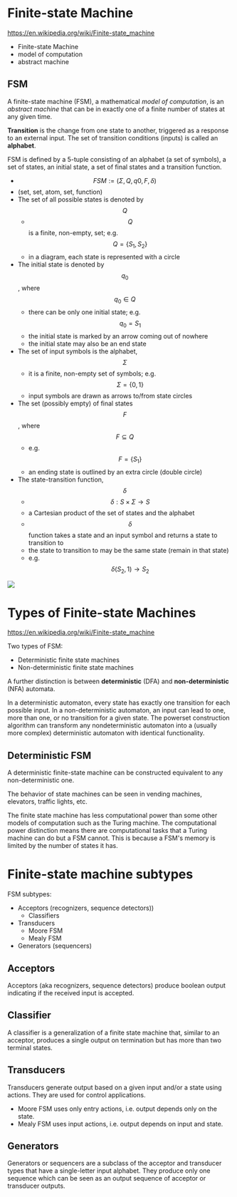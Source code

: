 # Finite-state Machine

https://en.wikipedia.org/wiki/Finite-state_machine

- Finite-state Machine
- model of computation
- abstract machine


## FSM
A finite-state machine (FSM), a mathematical *model of computation*, is an *abstract machine* that can be in exactly one of a finite number of states at any given time.

**Transition** is the change from one state to another, triggered as a response to an external input. The set of transition conditions (inputs) is called an **alphabet**.

FSM is defined by a 5-tuple consisting of an alphabet (a set of symbols), a set of states, an initial state, a set of final states and a transition function.
- $$FSM := (\Sigma, Q, q0, F, \delta)$$
- (set, set, atom, set, function)
- The set of all possible states is denoted by $$Q$$
  - $$Q$$ is a finite, non-empty, set; e.g. $$Q=\{S_1,S_2\}$$
  - in a diagram, each state is represented with a circle
- The initial state is denoted by $$q_0$$, where $$q_0 \in Q$$
  - there can be only one initial state; e.g. $$q_0 = S_1$$
  - the initial state is marked by an arrow coming out of nowhere
  - the initial state may also be an end state
- The set of input symbols is the alphabet, $$\Sigma$$
  - it is a finite, non-empty set of symbols; e.g. $$\Sigma = \{0,1\}$$
  - input symbols are drawn as arrows to/from state circles
- The set (possibly empty) of final states $$F$$, where $$F \subseteq Q$$
  - e.g. $$F=\{S_1\}$$
  - an ending state is outlined by an extra circle (double circle)
- The state-transition function, $$\delta$$
  - $$\delta :S\times \Sigma \rightarrow S$$
  - a Cartesian product of the set of states and the alphabet
  - $$\delta$$ function takes a state and an input symbol and returns a state to transition to
  - the state to transition to may be the same state (remain in that state)
  - e.g. $$\delta (S_2,1) \to S_2$$


![][fsm]

[fsm]: https://upload.wikimedia.org/wikipedia/commons/thumb/9/9d/DFAexample.svg/500px-DFAexample.svg.png



# Types of Finite-state Machines

https://en.wikipedia.org/wiki/Finite-state_machine


Two types of FSM:
- Deterministic finite state machines
- Non-deterministic finite state machines


A further distinction is between **deterministic** (DFA) and **non-deterministic** (NFA) automata.

In a deterministic automaton, every state has exactly one transition for each possible input. In a non-deterministic automaton, an input can lead to one, more than one, or no transition for a given state. The powerset construction algorithm can transform any nondeterministic automaton into a (usually more complex) deterministic automaton with identical functionality.


## Deterministic FSM
A deterministic finite-state machine can be constructed equivalent to any non-deterministic one.

The behavior of state machines can be seen in vending machines, elevators, traffic lights, etc.


The finite state machine has less computational power than some other models of computation such as the Turing machine. The computational power distinction means there are computational tasks that a Turing machine can do but a FSM cannot. This is because a FSM's memory is limited by the number of states it has.



# Finite-state machine subtypes

FSM subtypes:
- Acceptors (recognizers, sequence detectors))
  - Classifiers
- Transducers
  - Moore FSM
  - Mealy FSM
- Generators (sequencers)


## Acceptors
Acceptors (aka recognizers, sequence detectors) 
produce boolean output indicating if the received input is accepted.

## Classifier
A classifier is a generalization of a finite state machine that, similar to an acceptor, produces a single output on termination but has more than two terminal states.

## Transducers
Transducers generate output based on a given input and/or a state using actions. They are used for control applications.
- Moore FSM uses only entry actions, i.e. output depends only on the state.
- Mealy FSM uses input actions, i.e. output depends on input and state.

## Generators
Generators or sequencers are a subclass of the acceptor and transducer types that have a single-letter input alphabet. They produce only one sequence which can be seen as an output sequence of acceptor or transducer outputs.
